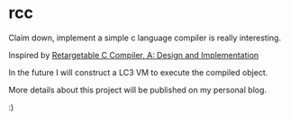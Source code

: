 # rcc

Claim down, implement a simple c language compiler is really interesting.

Inspired by [Retargetable C Compiler, A: Design and Implementation](https://www.amazon.com/Retargetable-Compiler-Design-Implementation/dp/0805316701)

In the future I will construct a LC3 VM to execute the compiled object. 

More details about this project will be published on my personal blog.

:)
